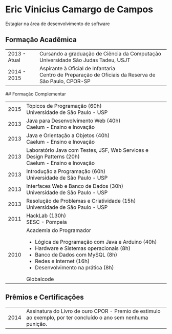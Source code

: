 # Eric Vinicius Camargo de Campos
Estagiar na área de desenvolvimento de software

## Formação Acadêmica

<table>
    <tr>
        <td> 2013 - Atual </td>
        <td> 
            Cursando a graduação de Ciência da Computação <br /> 
            Universidade São Judas Tadeu, USJT <br />
        </td>
    </tr>
    <tr>
        <td> 2014 - 2015 </td>
        <td>
	        Aspirante à Oficial de Infantaria <br />
            Centro de Preparação de Oficiais da Reserva de São Paulo, CPOR-SP
        </td>
    </tr>
</table>
## Formação Complementar
<table>
    <tr>
        <td> 2015 </td>
        <td> 
            Tópicos de Programação (60h) <br />
            Universidade de São Paulo - USP
        </td>
    </tr>
    <tr>
        <td> 2013 </td>
        <td> 
            Java para Desenvolvimento Web (40h)<br />
            Caelum - Ensino e Inovação
        </td>
    </tr>
    <tr>
        <td> 2013 </td>
        <td> 
            Java e Orientação a Objetos (40h)<br />
            Caelum - Ensino e Inovação
        </td>
    </tr>
    <tr>
        <td> 2013 </td>
        <td> 
            Laboratório Java com Testes, JSF, Web Services e Design Patterns (20h)<br />
            Caelum - Ensino e Inovação
        </td>
    </tr>
    <tr>
        <td> 2013 </td>
        <td> 
            Introdução a Programação (60h)<br />
            Universidade de São Paulo - USP
        </td>
    </tr>
    <tr>
        <td> 2013 </td>
        <td> 
            Interfaces Web e Banco de Dados (30h)<br />
            Universidade de São Paulo - USP
        </td>
    </tr>
    <tr>
        <td> 2013 </td>
        <td> 
            Resolução de Problemas e Criatividade (15h)<br />
            Universidade de São Paulo - USP
        </td>
    </tr>
    <tr>
        <td> 2011 </td>
        <td> 
           HackLab (130h)<br />
            SESC - Pompeia
        </td>
    </tr>
    <tr>
        <td> 2010 </td>
        <td>
            Academia do Programador
            <ul>
                <li> Lógica de Programação com Java e Arduino (40h)</li>
		        <li> Hardware e Sistemas operacionais (8h)</li>
		        <li> Banco de Dados com MySQL (8h)</li>
		        <li> Redes e Internet (16h)</li>
		        <li> Desenvolvimento na prática (8h)</li>
            </ul>
            Globalcode
        </td>
    </tr>
</table>

## Prêmios e Certificações

<table>
    <tr>
        <td> 2014 </td>
        <td> Assinatura do Livro de ouro CPOR - Premio de estimulo ao exemplo, por ter concluído o ano sem nenhuma punição. </td>
    </tr>
</table>
